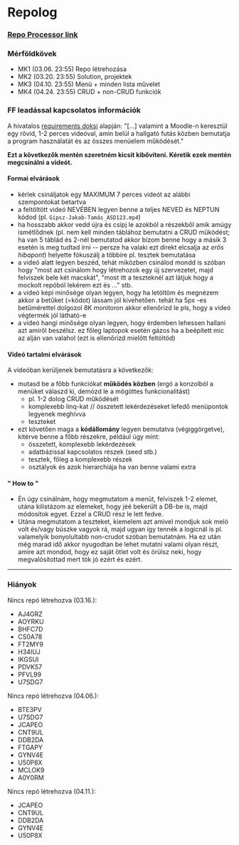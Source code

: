 # Repolog

### [Repo Processor link](https://users.nik.uni-obuda.hu/siposm/repo/)

### Mérföldkövek
- MK1 (03.06. 23:55) Repo létrehozása
- MK2 (03.20. 23:55) Solution, projektek
- MK3 (04.10. 23:55) Menü + minden lista művelet
- MK4 (04.24. 23:55) CRUD + non-CRUD funkciók

### FF leadással kapcsolatos információk

A hivatalos [requirements doksi](https://users.nik.uni-obuda.hu/prog3/_progtools/prog3_layers_requirements.pdf) alapján: "[...] valamint a Moodle-n keresztül egy rövid, 1-2 perces videóval, amin belül a hallgató futás közben bemutatja a program használatát és az összes menüelem működését."

**Ezt a következők mentén szeretném kicsit kibővíteni. Kéretik ezek mentén megcsinálni a videót.**

#### Formai elvárások
- kérlek csináljatok egy MAXIMUM 7 perces videót az alábbi szempontokat betartva
- a feltöltött videó NEVÉBEN legyen benne a teljes NEVED és NEPTUN kódod (pl. `Gipsz-Jakab-Tamás_ASD123.mp4`)
- ha hosszabb akkor vedd újra és csípj le azokból a részekből amik amúgy ismétlődnek (pl. nem kell minden táblához bemutatni a CRUD működést; ha van 5 táblád és 2-nél bemutatod akkor bízom benne hogy a másik 3 esetén is meg tudtad írni -- persze ha valaki ezt direkt elcsalja az *erős hibapont*) helyette fókuszálj a többire pl. tesztek bemutatása
- a videó alatt legyen beszéd, tehát miközben csinálod mondd is szóban hogy "most azt csinálom hogy létrehozok egy új szervezetet, majd felviszek bele két macskát", "most itt a teszteknél azt látjuk hogy a mockolt repóból lekérem ezt és ..." stb.
- a videó képi minősége olyan legyen, hogy ha letöltöm és megnézem akkor a betűket (=kódot) lássam jól kivehetően. tehát ha 5px -es betűmérettel dolgozol 8K monitoron akkor ellenőrizd le pls, hogy a videó végtermék jól látható-e
- a videó hangi minősége olyan legyen, hogy érdemben lehessen hallani azt amiről beszélsz. ez főleg laptopok esetén gázos ha a beépített mic az alján van valahol (ezt is ellenőrizd mielőtt feltöltöd)

#### Videó tartalmi elvárások
A videóban kerüljenek bemutatásra a következők:

- mutasd be a főbb funkciókat **működés közben** (ergó a konzolból a menüket válaszd ki, demózd le a mögöttes funkcionalitást)
    - pl. 1-2 dolog CRUD működését
    - komplexebb linq-kat // összetett lekérdezéseket lefedő menüpontok legyenek meghívva
    - teszteket
- ezt követően maga a **kódállomány** legyen bemutatva (végiggörgetve), kitérve benne a főbb részekre, például úgy mint:
    - összetett, komplexebb lekérdezések
    - adatbázissal kapcsolatos részek (seed stb.)
    - tesztek, főleg a komplexebb részek
    - osztályok és azok hierarchiája ha van benne valami extra

#### " How to "
- Én úgy csinálnám, hogy megmutatom a menüt, felviszek 1-2 elemet, utána kilistázom az elemeket, hogy jéé bekerült a DB-be is, majd módosítok egyet. Ezzel a CRUD rész le lett fedve.
- Utána megmutatom a teszteket, kiemelem azt amivel mondjuk sok meló volt és/vagy büszke vagyok rá, majd ugyan így tennék a logicnál is pl. valamelyik bonyolultabb non-crudot szóban bemutatnám. Ha ez után még marad idő akkor nyugodtan be lehet mutatni valami olyan részt, amire azt mondod, hogy ez saját ötlet volt és örülsz neki, hogy megvalósítottad mert tök jó ezért és ezért.

---

### Hiányok
Nincs repó létrehozva (03.16.):
- AJ4GRZ
- AOYRKU
- BHFC7D
- CS0A78
- FT2MY9
- H34IUJ
- IKGSUI
- PDVK57
- PFVL99
- U7SDG7

Nincs repó létrehozva (04.06.):
- BTE3PV
- U7SDG7
- JCAPEO
- CNT9UL
- DDB2DA
- FTGAPY
- GYNV4E
- U50P8X
- MCLOK9
- A0Y0RM

Nincs repó létrehozva (04.11.):
- JCAPEO
- CNT9UL
- DDB2DA
- GYNV4E
- U50P8X